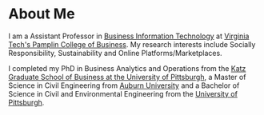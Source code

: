 # **About Me**

I am a Assistant Professor in [Business Information Technology](https://bit.vt.edu/) at [Virginia Tech's Pamplin College of Business](https://pamplin.vt.edu/). My research interests include Socially Responsibility, Sustainability and Online Platforms/Marketplaces. 

I completed my PhD in Business Analytics and Operations from the [Katz Graduate School of Business at the University of Pittsburgh](https://business.pitt.edu/), a Master of Science in Civil Engineering from [Auburn University](https://www.eng.auburn.edu/) and a Bachelor of Science in Civil and Environmental Engineering from the [University of Pittsburgh](https://www.engineering.pitt.edu/).

